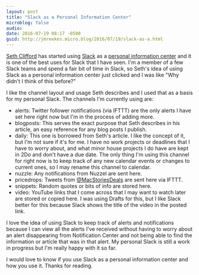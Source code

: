 ```yaml
---
layout: post
title: "Slack as a Personal Information Center"
microblog: false
audio: 
date: 2016-07-19 08:17 -0500
guid: http://jmreekes.micro.blog/2016/07/19/slack-as-a.html
---
```

<a href="https://twitter.com/sethclifford?lang=en">Seth Clifford</a> has started using <a href="https://geo.itunes.apple.com/us/app/slack-team-communication/id618783545?mt=8&amp;uo=4&amp;at=1l3vx9E">Slack</a> as a <a href="http://sethclifford.me/2016/07/an-update-on-how-im-using-my-private-slack-team/">personal information center</a> and it is one of the best uses for Slack that I have seen. I&#039;m a member of a few Slack teams and spend a fair bit of time in Slack, so Seth&#039;s idea of using Slack as a personal information center just clicked and I was like &quot;Why didn&#039;t I think of this before?&quot;

I like the channel layout and usage Seth describes and I used that as a basis for my personal Slack.  The channels I&#039;m currently using are:

<ul>
    <li>alerts: Twitter follower notifications (via IFTTT) are the only alerts I have set here right now but I&#039;m in the process of adding more. </li>
    <li>blogposts: This serves the exact purpose that Seth describes in his article, an easy reference for any blog posts I publish. </li>
    <li>daily: This one is borrowed from Seth&#039;s article. I like the concept of it, but I&#039;m not sure if it&#039;s for me. I have no work projects or deadlines that I have to worry about, and what minor house projects I do have are kept in 2Do and don&#039;t have a due date. The only thing I&#039;m using this channel for right now is to keep track of any new calendar events or changes to current ones, so I may rename this channel to calendar.</li>
    <li>nuzzle: Any notifications from Nuzzel are sent here. </li>
    <li>pricedrops: Tweets from <a href="https://mobile.twitter.com/MacStoriesDeals">@MacStoriesDeals</a> are sent here via IFTTT.</li>
    <li>snippets: Random quotes or bits of info are stored here.</li>
    <li>video: YouTube links that I come across that I may want to watch later are stored or copied here. I was using Drafts for this, but I like Slack better for this because Slack shows the title of the video in the posted link. </li>
</ul>

I love the idea of using Slack to keep track of alerts and notifications because I can view all the alerts I&#039;ve received without having to worry about an alert disappearing from Notification Center and not being able to find the information or article that was in that alert. My personal Slack is still a work in progress but I&#039;m really happy with it so far.

I would love to know if you use Slack as a personal information center and how you use it. Thanks for reading.
